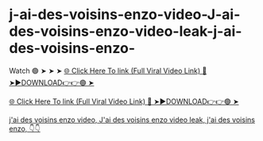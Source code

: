 # j-ai-des-voisins-enzo-video-J-ai-des-voisins-enzo-video-leak-j-ai-des-voisins-enzo-


Watch 🟢 ➤ ➤ ➤ <a href="https://zitron.cfd/j-ai-des-voisins-enzo-video-J-ai-des-voisins-enzo-video-leak-j-ai-des-voisins-enzo-👇👇"> 🌐 Click Here To link (Full Viral Video Link) 
🔴 ➤►DOWNLOAD👉👉🟢 ➤



<a href="https://zitron.cfd/j-ai-des-voisins-enzo-video-J-ai-des-voisins-enzo-video-leak-j-ai-des-voisins-enzo-👇👇"> 🌐 Click Here To link (Full Viral Video Link) 
🔴 ➤►DOWNLOAD👉👉🟢 ➤


j'ai des voisins enzo video,
J'ai des voisins enzo video leak,
j'ai des voisins enzo,
👇👇
